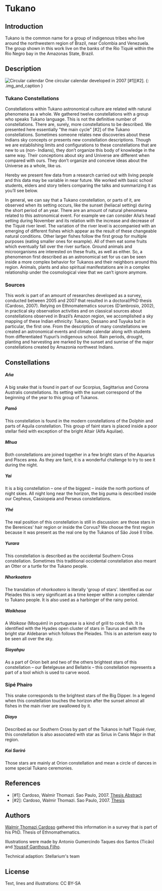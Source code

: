# Tukano

## Introduction

Tukano is the common name for a group of indigenous tribes who live around the
northwestern region of Brazil, near Colombia and Venezuela. The group shown in
this work live on the banks of the Rio Tiquié within the Rio Negro bay in the
Amazonas State, Brazil.

## Description

![Circular calendar](Calendario_Tukano.webp)
One circular calendar developed in 2007 [#1][#2].
{: .img_and_caption }

### Tukano Constellations

Constellations within Tukano astronomical culture are related with natural
phenomena as a whole. We gathered twelve constellations with a group who speaks
Tukano language. This is not the definitive number of constellations. There
are, surely, more constellations to be described. We presented here essentially
"the main cycle" [#2] of the Tukano constellations. Sometimes someone relates
new discoveries about these Indians sky concepts or presents new constellation
descriptions. Though we are establishing limits and configurations to these
constellations that are new to us (non- Indians), they don’t organize this body
of knowledge in the same way. Their conceptions about sky and Universe are
different when compared with ours. They don’t organize and conceive ideas about
the Universe as a whole, like us.

Hereby we present few data from a research carried out with living people and
this data may be variable in near future. We worked with basic school students,
elders and story tellers comparing the talks and summarizing it as you’ll see
below.

In general, we can say that a Tukano constellation, or parts of it, are
observed when its setting occurs, like the sunset (heliacal setting) during the
short period of an year. There are an amount of natural phenomena related to
this astronomical event. For example we can consider Aña’s head setting during
November and its relation with the increase and decrease of the Tiquié river
level. The variation of the river level is accompanied with an emerging of
different fishes which appear as the result of these changeable natural
conditions. Other larger fishes follow the first group for multiple purposes
(eating smaller ones for example). All of them eat some fruits which eventually
fall over the river surface. Ground animals and microorganisms are interested
on these fruits, as well as either. So, a phenomenon first described as an
astronomical set for us can be seen inside a more complex behavior for Tukanos
and their neighbors around this region. Animals, plants and also spiritual
manifestations are in a complex relationship under the cosmological view that
we can’t ignore anymore.

### Sources

This work is part of an amount of researches developed as a survey, conducted
between 2005 and 2007 that resulted in a doctoral/PhD thesis (Cardoso, 2007).
Relying on Ethnomatematics sources (D’ambrosio, 2002), in practical sky
observation activities and on classical sources about constellations observed
in Brazil’s Amazon region, we accomplished a sky mapping of these Indian
ethnicity: Tukano, Dessano and Tuyuka but in particular, the first one. From
the description of many constellations we created an astronomical events and
climate calendar along with students from differentiated Yupuri’s indigenous
school. Rain periods, drought, planting and harvesting are marked by the sunset
and sunrise of the major constellations created by Amazonia northwest Indians.


## Constellations

##### Aña

A big snake that is found in part of our Scorpius, Sagittarius and Corona
Australis constellations. Its setting with the sunset correspond of the
beginning of the year to this group of Tukanos.

##### Pamõ

This constellation is found in the modern constellations of the Dolphin and
parts of Aquila constellation. This group of faint stars is placed inside a
poor stellar field with exception of the bright Altair (Alfa Aquilae).

##### Mhua

Both constellations are joined together in a few bright stars of the Aquarius
and Pisces area. As they are faint, it is a wonderful challenge to try to see
it during the night.

##### Yai

It is a big constellation – one of the biggest – inside the north portions of
night skies. All night long near the horizon, the big puma is described inside
our Cepheus, Cassiopeia and Perseus constellations.

##### Yhé

The real position of this constellation is still in discussion: are those stars
in the Berenices' hair region or inside the Corvus? We choose the first
region because it was present as the real one by the Tukanos of São José II
tribe.

##### Yurara

This constellation is described as the occidental Southern Cross constellation.
Sometimes this traditional occidental constellation also meant an Otter or a
turtle for the Tukano people.

##### Nhorkoatero

The translation of _nhorkoatero_ is literally 'group of stars'. Identified as
our Pleiades this is very significant as a time keeper within a complex
calendar to Tukano people. It is also used as a harbinger of the rainy period.

##### Waikhasa

A _Waikase_ (Moquém) in portuguese is a kind of grill to cook fish. It is
identified with the Hyades open cluster of stars in Taurus and with the bright
star Aldebaran which follows the Pleiades. This is an asterism easy to be seen
all over the sky.

##### Sioyahpu

As a part of Orion belt and two of the others brightest stars of this
constellation – our Betelgeuse and Bellatrix – this constellation represents a
part of a tool which is used to carve wood.

### Sipé Phairo

This snake corresponds to the brightest stars of the Big Dipper. In a legend
when this constellation touches the horizon after the sunset almost all fishes
in the main river are swallowed by it.

##### Diayo

Described as our Southern Cross by part of the Tukanos in half Tiquié river,
this constellation is also associated with star as Sirius in Canis Major in
that region.

##### Kai Sariró

Those stars are mainly at Orion constellation and mean a circle of dances in
some special Tukano ceremonies.

## References

 - [#1]: Cardoso, Walmir Thomazi. Sao Paulo, 2007. [Thesis Abstract](https://www.sapientia.pucsp.br/handle/handle/11272)
 - [#2]: Cardoso, Walmir Thomazi. Sao Paulo, 2007. [Thesis](https://www.sapientia.pucsp.br/bitstream/handle/11272/1/Walmir%20Thomazi%20Cardoso.pdf)

## Authors

[Walmir Thomazi Cardoso](mailto:walmir.astronomia@gmail.com) gathered this
information in a survey that is part of his PhD. Thesis of Ethnomathematics.

Illustrations were made by Antonio Gumercindo Taques dos Santos (Ticão) and
[Youssif Ganthous Filho](mailto:youssif@gmail.com).

Technical adaption: Stellarium's team

## License

Text, lines and illustrations: CC BY-SA
